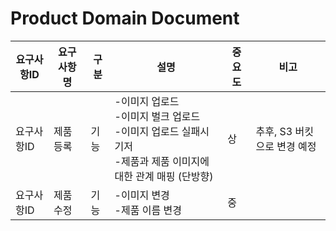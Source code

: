 # Product Domain Document

| 요구사항ID | 요구사항명 | 구분 | 설명                                                                         | 중요도 | 비고                |
|--------|-------|----|----------------------------------------------------------------------------|-----|-------------------|
| 요구사항ID | 제품 등록 | 기능 | -이미지 업로드<br>-이미지 벌크 업로드<br>-이미지 업로드 실패시 기저<br> -제품과 제품 이미지에 대한 관계 매핑 (단방향) | 상   | 추후, S3 버킷으로 변경 예정 |
| 요구사항ID | 제품 수정 | 기능 | -이미지 변경<br> -제품 이름 변경                                                      | 중   |                   |
